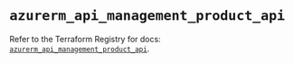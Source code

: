 # `azurerm_api_management_product_api`

Refer to the Terraform Registry for docs: [`azurerm_api_management_product_api`](https://registry.terraform.io/providers/hashicorp/azurerm/3.116.0/docs/resources/api_management_product_api).
